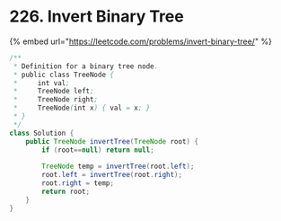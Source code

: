 # 226. Invert Binary Tree

{% embed url="https://leetcode.com/problems/invert-binary-tree/" %}

```java
/**
 * Definition for a binary tree node.
 * public class TreeNode {
 *     int val;
 *     TreeNode left;
 *     TreeNode right;
 *     TreeNode(int x) { val = x; }
 * }
 */
class Solution {
    public TreeNode invertTree(TreeNode root) {
        if (root==null) return null;
        
        TreeNode temp = invertTree(root.left);
        root.left = invertTree(root.right);
        root.right = temp;
        return root;
    }
}
```

